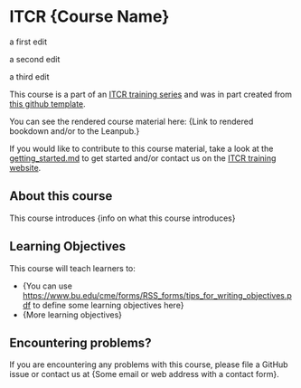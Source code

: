# ITCR {Course Name}

a first edit

a second edit

a third edit

This course is a part of an [ITCR training series](https://www.itcrtraining.org/) and was in part created from [this github template](https://github.com/jhudsl/ITCR_Course_Template).

You can see the rendered course material here: {Link to rendered bookdown and/or to the Leanpub.}

If you would like to contribute to this course material, take a look at the [getting_started.md](./getting_started.md) to get started and/or contact us on the [ITCR training website](https://www.itcrtraining.org/join-us).

## About this course
This course introduces {info on what this course introduces}

## Learning Objectives

This course will teach learners to:  

- {You can use https://www.bu.edu/cme/forms/RSS_forms/tips_for_writing_objectives.pdf to define some learning objectives here}
- {More learning objectives}

## Encountering problems?

If you are encountering any problems with this course, please file a GitHub issue or contact us at {Some email or web address with a contact form}.
